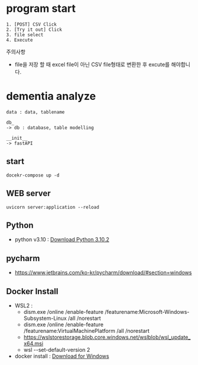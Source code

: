 # program start
```
1. [POST] CSV Click
2. [Try it out] Click
3. file select
4. Execute
```
주의사항
- file을 저장 할 때 excel file이 아닌 CSV file형태로 변환한 후 excute를 해야합니다.



# dementia analyze
```
data : data, tablename

db_
-> db : database, table modelling

__init__
-> fastAPI
```


## start
```commandline
docekr-compose up -d
```

## WEB server
```commandline
uvicorn server:application --reload
```

## Python
- python v3.10 : 
<a class="button" href="https://www.python.org/ftp/python/3.10.2/python-3.10.2-amd64.exe" style="user-select: auto;">Download Python 3.10.2</a>

## pycharm
- https://www.jetbrains.com/ko-kr/pycharm/download/#section=windows

## Docker Install
- WSL2 : 
  - dism.exe /online /enable-feature /featurename:Microsoft-Windows-Subsystem-Linux /all /norestart
  - dism.exe /online /enable-feature /featurename:VirtualMachinePlatform /all /norestart
  - https://wslstorestorage.blob.core.windows.net/wslblob/wsl_update_x64.msi
  - wsl --set-default-version 2
- docker install : 
<a href="https://desktop.docker.com/win/main/amd64/Docker%20Desktop%20Installer.exe?utm_source=docker&amp;utm_medium=webreferral&amp;utm_campaign=dd-smartbutton&amp;utm_location=header" class="btn btn-primary">Download for Windows</a>
